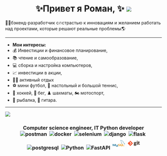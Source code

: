  <h1 align="center">✨Привет я  Роман, <a href="https://t.me/asvpnsupport" target="_blank"></a> ✨
<img src="https://github.com/blackcater/blackcater/raw/main/images/Hi.gif" height="32"/></h1>

👨‍💻бэкенд-разработчик с🔥страстью к инновациям и желанием работать над проектами, которые решают реальные проблемы🌎  

---


*   **Мои  интересы:**
*   💰  Инвестиции  и  финансовое  планирование,
*   📚  чтение  и  самообразование,
*   💻  сборка  и  настройка  компьютеров,
*   📈  инвестиции  в  акции,
*   🏃‍♂️  активный  отдых
*   ⚽️  мини  футбол,            🏓  настольный  и  большой  теннис,
*   🏒  хоккей,                  🏃  бег, ♟️  шахматы, 🏍️  мотоспорт,
*   🎣  рыбалка,                  🎸 гитара.

---
<a href="https://github.com/CapitanGrant/github-profile-views-counter">
    <img src="https://komarev.com/ghpvc/?username=CapitanGrant&style=for-the-badge">
</a>
<h3 align="center">Computer science engineer, IT Python developer
  <div>
    <img src="https://cdn.jsdelivr.net/gh/devicons/devicon@latest/icons/postman/postman-original.svg" title="postman"  alt="postman" width="40" height="40"/>&nbsp;
    <img src="https://cdn.jsdelivr.net/gh/devicons/devicon@latest/icons/docker/docker-original.svg" title="docker"  alt="docker" width="40" height="40"/>&nbsp;
    <img src="https://cdn.jsdelivr.net/gh/devicons/devicon@latest/icons/selenium/selenium-original.svg" title="selenium"  alt="selenium" width="40" height="40"/>&nbsp;
    <img src="https://cdn.jsdelivr.net/gh/devicons/devicon@latest/icons/django/django-plain.svg" title="django"  alt="django" width="40" height="40"/>&nbsp;
    <img src="https://cdn.jsdelivr.net/gh/devicons/devicon@latest/icons/flask/flask-original.svg" title="flask"  alt="flask" width="40" height="40"/>&nbsp;            
    <img src="https://cdn.jsdelivr.net/gh/devicons/devicon@latest/icons/postgresql/postgresql-original.svg" title="postgresql"  alt="postgresql" width="40" height="40"/>&nbsp; 
    <img src="https://cdn.jsdelivr.net/gh/devicons/devicon@latest/icons/python/python-original.svg" title="Python"  alt="Python" width="40" height="40"/>&nbsp;
    <img src="https://cdn.jsdelivr.net/gh/devicons/devicon@latest/icons/fastapi/fastapi-original.svg" title="FastAPI"  alt="FastAPI" width="40" height="40"/>&nbsp;
    <img src="https://github.com/devicons/devicon/blob/master/icons/mysql/mysql-original-wordmark.svg" title="MySQL"  alt="MySQL" width="40" height="40"/>&nbsp;
    <img src="https://github.com/devicons/devicon/blob/master/icons/git/git-original-wordmark.svg" title="Git" **alt="Git" width="40" height="40"/>
  </div>   
</h3>
